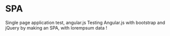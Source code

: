 SPA
===

Single page application test, angular.js
Testing Angular.js with bootstrap and jQuery by making an SPA, with lorempsum data !
